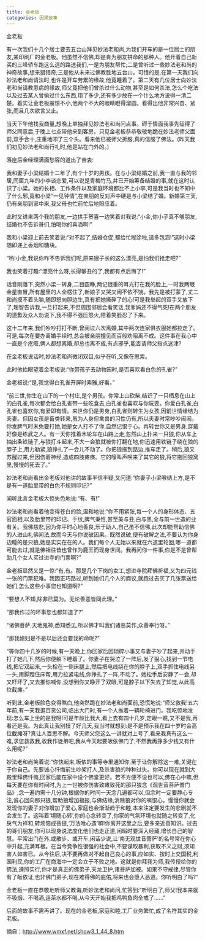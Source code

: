 ```yaml
---
title: 金老板
categories: 因果故事
---
```


	   
	   
金老板

有一次我们十几个居士要去五台山拜见妙法老和尚,为我们开车的是一位居士的朋友,某印刷厂的金老板。他虽然不信佛,却是肯为朋友拼命的那种人。他开着自己新买的三峰轿车跑这么远的路送我们,一是为朋友帮忙;二是曾听过一些妙法老和尚的神奇故事,想来猎猎奇;三是他从未来过佛教胜地五台山。可惜的是,在第一天我们向妙法老和尚请法时,也许是开车劳累的缘故,他竟睡着了。第二天有几位居士向妙法老和尚请教患病的缘故,师父竟把他们曾杀过什么动物,甚至是如何杀法,怎么个吃法以及过去某人曾偷过什么东西,用了多少,还有多少放在一个什么地方说得一清二楚。着实让金老板震惊不小,他两个不大的眼睛瞪得溜圆。看得出他非常兴奋、紧张,而且几次欲言又止。

当天下午他找我商量,想晚上单独拜见妙法老和尚问点事。碍于情面我事先征得了师父同意后,于晚上七点带他来到客房。只见金老板恭恭敬敬地跪在妙法老师父面前,双手合十,庄重地叩了三个头。看来他已被师父折服,真的信服了佛法。(昨天我们初见妙法老和尚行礼时,他是站在门外的。)

落座后金经理满面愁容的道出了苦衷:

我和妻子小梁结婚十二年了,有个十岁的男孩。在与小梁结婚之前,我一直与我的邻居,同窗九年的小李谈恋爱,可以说是青梅竹马,并已开始筹备结婚的事,就在这时认识了小梁。她的长相、工作条件以及家庭环境都比不上小李,可是我当时也不知中了什么邪,竟和小梁“一见钟情”,在亲朋的反对声中硬是与小梁结了婚。新婚第三天,仍有亲朋到家中来,我父母也忙前忙后地照应着。

此时又进来两个我的朋友,一边拱手贺喜一边笑着对我说:“小金,你小子真不够朋友,结婚也不告诉哥们,怕喝你的喜酒啊!”

我和小梁迎上前去笑着说:“对不起了,结婚仓促,都给忙糊涂啦,请多包涵!”这时小梁随即递上香烟和糖块。

“哟!小金,我说你咋不告诉我们呢,原来嫂子长的这么漂亮,是怕我们抢走吧?”

我也笑着打趣:“漂亮什么呀,长得够丑的了,我都有点后悔了!”

话音刚落下,突然小梁一转身,二目圆睁,两记很重的耳光打在我的脸上,一时我两眼金星直冒,所有屋里的人全楞住了,新娘子又哭又闹不依不饶。我先是被打蒙了,丈二和尚摸不着头脑,随即怒向胆边生,真有把她撕碎了的心!可是我举起的双手又放下了,理智告诉我,一旦打起来,不但周围邻居会看笑话,我爹妈还不得气死!在两个朋友的道歉及众人劝说下,我不得不强压怒火,陪着笑脸忍了下来。

这十二年来,我们吵吵打打不断,曾闹过六次离婚,其中两次连家俱衣服她都拉走了。可是,每次在要办离婚手续时,总会被亲朋撞见而百般劝阻离不成。这件事在我心中一直是个疙瘩,俩人都想离婚,却总也离不成,有点邪乎,能否请师父指点迷津?

在金老板说话时,妙法老和尚微闭双目,似乎在听,又像在思索。

此时他抬眼望着金老板说:“你带孩子去动物园时,是否喜欢看白色的孔雀?”

金老板说:“是,我觉得白孔雀开屏时素雅,好看。”

“前三世,你生在山下的一个村庄,是个男孩。你常上山砍柴,结识了一只栖息在山上的白孔雀,每次都会给白孔雀带一些吃食去,白孔雀也喜欢与你玩耍。你爱白孔雀,白孔雀也喜欢你,有爱即有情。来世你仍是男身,白孔雀则转生为女孩,因前世情缘结为夫妻。但因女孩是畜类转来,虽为人身但禽兽的习性仍有,所以夫妻时常吵吵闹闹。你发脾气时未免要打她,她是女人打不了你,自然记恨于心。再转世你又是男身,穿戴好像是练武之人。有一天你推着木轮车在山路上走,忽然山上扑来一只狼,你从车上抽出条铁链子,与狼打斗起来,不大一会狼就被你打翻在地,你迅速用铁链子绕在狼的脖子上,用力勒紧,狼挣扎了一会儿不动了。你把狼拖到路边,推车走了。稍后,狼又苏醒过来,但因伤着神经,造成四肢瘫痪。它的嚎叫声唤来了其它的狼,将它拖回狼窝里,慢慢的死去了。”

妙法老和尚看出金老板对他讲的故事半信半疑,又问道:“你妻子小梁喉结上方,是不是有一道胎里带的白色不规则印记?”

闻听此言金老板大惊失色地说:“有、有!”

妙法老和尚看着他变得苍白的脸,温和地说:“你不用紧张,每一个人的身形体态、五官面相,以及胎里带的印记、手纹,脾气秉性,甚至美与丑,白与黑,全与前一世造的业有关。我佛慈悲,因为你平时心地善良,乐于助人,自己虽不信佛,此次却能帮助信佛的人进山礼佛闻法,故而今天与你说破因果。既然说破,便有破解之法,不要认为你身边睡的是只狼,她是实实在在的人。我们每个人无始以来就在六道里轮回,哪一道都可能去过,就是佛祖往昔也曾作为鹿王而现身世间。我再问你一件事,你是不是曾帮助几个女人买过进寺的门票啊?”

金老板显然又是一惊:“有,有。那是几个下岗的女工,想进寺院拜佛祈福,又为四元钱一张的门票犯难。我因正巧路过,听到她们几个人的商议,就跑过去买了几张票送给她们,怎么这些小事您也知道啊?”

“要想人不知,除非已莫为。无论善恶皆同此理。”

“那我作过的坏事您也都知道了?”

“诸佛菩萨,天地鬼神,悉知悉见,所以佛才叫我们诸恶莫作,众善奉行呀。”

“那我媳妇是不是以后还会要我的命呢?”

“等你四十几岁的时候,有一天晚上,你回家后因琐碎小事又与妻子吵了起来,并动手打了她几下,然后你便躺下睡着了。你妻子在哭泣了一阵后,发了狠心,找到一节电线,把它双起来,一头栓在一侧床腿上,然后把电线绕在你的脖子上,双手抓住电线另一头,用脚蹬住床帮,用力拉紧电线,你挣扎了一阵,不动了。她松手后安静了一会,却又吓坏了,又去推你喊你,没想到你又睁开了双眼,可是脖子以下失去了知觉,从此高位截瘫。”

听到此,金老板脸色变得煞白,他突然跪在妙法老和尚面前,恐慌地说:“师父救我!五六年前,有一天我逛百货公司,临出大门时,有一个人推着一辆轮椅进门。我吃惊地发现:怎么车上坐的是我呀!可是年龄比我大,看上去有四十几岁,定眼一瞧,又不是我,再看还是我。为此真让我别扭了好几天,我当时就想到:是不是预示我在四十岁时会高位截瘫呀?真让人百思不解。今天师父您这么一讲就对上号了,看来我真有这么一难,求您救救我,收我作徒弟吧,我从今天起要皈依佛门了,不然我再挣多少钱又有什么用呢?”

妙法老和尚笑着说:“你快起来,皈依的事等寺里通知你,至于让你解除这一难,关键在于你自己。先要诚心忏悔前生吵架打人,及杀害狼的种种过失。你可以现在就到大殿里拜佛忏悔,回家后能在家中设个佛堂更好。若不方便不设也可以,佛在心中嘛,但每天要在你有时间时,为上一世被你伤害致瘫致死的那只狼念《观世音菩萨普门品》,念一遍约需十几分钟,根据你的时间一天念几遍都可以,但念时一定要静心专注,诚心回向那只狼,帮助狼增加福报,与佛结缘,消除狼对你的嗔恨心。慢慢你就会发现你的妻子对你增加了爱心,家庭也会渐渐趋于和睦,本来注定要发生的悲剧就不会发生了。这叫着‘境随心转’,你的心念转变了,你家的气氛环境也就随之转变了,化戾气为祥和,转烦恼成菩提,‘万法唯心造’嘛!你离开这里之后,要多亲近善知识。过去的哥们朋友,你可以现身说法度化他们也走正道,闲暇时要深入经藏,增长自己的智慧。平常出门在外,或散步、或开车,闲话少说,让‘南无观世音菩萨’的名号常在你心中升起,充满耳根。在当今竞争性很强的社会中,不要谋取暴利,获取不义之财,须知害人如害已。从今往后,决不要再做对不起自己良心的事,应如实、按时上交国税,利国利民,你的工厂在商海中一定会立于不败之地。这就是你拜我为师,我传授给你的佛法,遵照实行,你才是真正的佛弟子,天龙卫护,诸菩萨加被。如果不守戒律,尽管你有了皈依证,也非佛门弟子,现在难得佛的庇佑,将来也会堕入恶道。你听明白了吗?”

金老板一直在恭敬地听师父教诲,听妙法老和尚问,忙答到:“听明白了,师父!我本来就不吸烟、不喝酒,连茶水都不喝,从今天开始我把鸡鸭鱼肉全戒了……”

后面的故事不需再讲了。现在的金老板,家庭和睦,工厂业务繁忙,成了名符其实的金老板。


摘自：http://www.wmxf.net/show3_1_44_8.htm